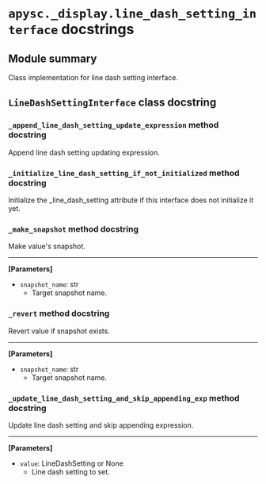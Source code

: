 # `apysc._display.line_dash_setting_interface` docstrings

## Module summary

Class implementation for line dash setting interface.

## `LineDashSettingInterface` class docstring

### `_append_line_dash_setting_update_expression` method docstring

Append line dash setting updating expression.

### `_initialize_line_dash_setting_if_not_initialized` method docstring

Initialize the _line_dash_setting attribute if this interface does not initialize it yet.

### `_make_snapshot` method docstring

Make value's snapshot.<hr>

**[Parameters]**

- `snapshot_name`: str
  - Target snapshot name.

### `_revert` method docstring

Revert value if snapshot exists.<hr>

**[Parameters]**

- `snapshot_name`: str
  - Target snapshot name.

### `_update_line_dash_setting_and_skip_appending_exp` method docstring

Update line dash setting and skip appending expression.<hr>

**[Parameters]**

- `value`: LineDashSetting or None
  - Line dash setting to set.
